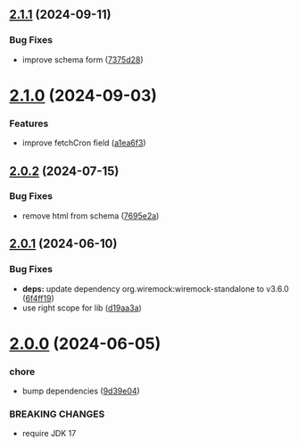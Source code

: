 ## [2.1.1](https://github.com/gravitee-io/gravitee-fetcher-http/compare/2.1.0...2.1.1) (2024-09-11)


### Bug Fixes

* improve schema form ([7375d28](https://github.com/gravitee-io/gravitee-fetcher-http/commit/7375d283f96b3299aa93d83904b2b8db6a5e6abc))

# [2.1.0](https://github.com/gravitee-io/gravitee-fetcher-http/compare/2.0.2...2.1.0) (2024-09-03)


### Features

* improve fetchCron field ([a1ea6f3](https://github.com/gravitee-io/gravitee-fetcher-http/commit/a1ea6f336c86df32c3f554387bf5a0406d3b89d4))

## [2.0.2](https://github.com/gravitee-io/gravitee-fetcher-http/compare/2.0.1...2.0.2) (2024-07-15)


### Bug Fixes

* remove html from schema ([7695e2a](https://github.com/gravitee-io/gravitee-fetcher-http/commit/7695e2a39e7d9e66b8cce814cc42f5f125be2a68))

## [2.0.1](https://github.com/gravitee-io/gravitee-fetcher-http/compare/2.0.0...2.0.1) (2024-06-10)


### Bug Fixes

* **deps:** update dependency org.wiremock:wiremock-standalone to v3.6.0 ([6f4ff19](https://github.com/gravitee-io/gravitee-fetcher-http/commit/6f4ff191db52a6497c1cd2b4401e35b7f49c7877))
* use right scope for lib ([d19aa3a](https://github.com/gravitee-io/gravitee-fetcher-http/commit/d19aa3a001b83f55f8ef9c7c11b810a30aeb3a84))

# [2.0.0](https://github.com/gravitee-io/gravitee-fetcher-http/compare/1.12.0...2.0.0) (2024-06-05)


### chore

* bump dependencies ([9d39e04](https://github.com/gravitee-io/gravitee-fetcher-http/commit/9d39e042527fceb56d1977878abca34ef829fdf4))


### BREAKING CHANGES

* require JDK 17
